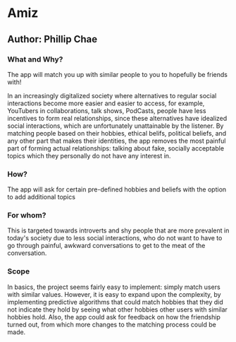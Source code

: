 # Amiz
## Author: Phillip Chae
### What and Why?
The app will match you up with similar people to you to hopefully be friends with! 

In an increasingly digitalized society where alternatives to regular social interactions become more easier and easier to access, for example, YouTubers in collaborations, talk shows, PodCasts, people have less incentives to form real relationships, since these alternatives have idealized social interactions, which are unfortunately unattainable by the listener. By matching people based on their hobbies, ethical belifs, political beliefs, and any other part that makes their identities, the app removes the most painful part of forming actual relationships: talking about fake, socially acceptable topics which they personally do not have any interest in.

### How?
The app will ask for certain pre-defined hobbies and beliefs with the option to add additional topics

### For whom?
This is targeted towards introverts and shy people that are more prevalent in today's society due to less social interactions, who do not want to have to go through painful, awkward conversations to get to the meat of the conversation. 

### Scope
In basics, the project seems fairly easy to implement: simply match users with similar values. However, it is easy to expand upon the complexity, by implementing predictive algorithms that could match hobbies that they did not indicate they hold by seeing what other hobbies other users with similar hobbies hold. Also, the app could ask for feedback on how the friendship turned out, from which more changes to the matching process could be made.